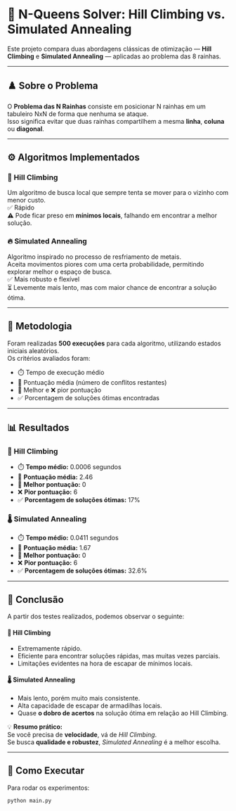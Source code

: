 # 🧠 N-Queens Solver: Hill Climbing vs. Simulated Annealing

Este projeto compara duas abordagens clássicas de otimização — **Hill Climbing** e **Simulated Annealing** — aplicadas ao problema das 8 rainhas.

---

## ♟️ Sobre o Problema

O **Problema das N Rainhas** consiste em posicionar N rainhas em um tabuleiro NxN de forma que nenhuma se ataque.  
Isso significa evitar que duas rainhas compartilhem a mesma **linha**, **coluna** ou **diagonal**.

---

## ⚙️ Algoritmos Implementados

### 🔼 Hill Climbing
Um algoritmo de busca local que sempre tenta se mover para o vizinho com menor custo.  
✅ Rápido  
⚠️ Pode ficar preso em **mínimos locais**, falhando em encontrar a melhor solução.

### 🔥 Simulated Annealing
Algoritmo inspirado no processo de resfriamento de metais.  
Aceita movimentos piores com uma certa probabilidade, permitindo explorar melhor o espaço de busca.  
✅ Mais robusto e flexível  
⏳ Levemente mais lento, mas com maior chance de encontrar a solução ótima.

---

## 🧪 Metodologia

Foram realizadas **500 execuções** para cada algoritmo, utilizando estados iniciais aleatórios.  
Os critérios avaliados foram:

- ⏱️ Tempo de execução médio  
- 🎯 Pontuação média (número de conflitos restantes)  
- 🥇 Melhor e ❌ pior pontuação  
- ✅ Porcentagem de soluções ótimas encontradas  

---

## 📊 Resultados

### 🧗 Hill Climbing

- ⏱️ **Tempo médio:** 0.0006 segundos  
- 🎯 **Pontuação média:** 2.46  
- 🥇 **Melhor pontuação:** 0  
- ❌ **Pior pontuação:** 6  
- ✅ **Porcentagem de soluções ótimas:** 17%  

### 🌡️ Simulated Annealing

- ⏱️ **Tempo médio:** 0.0411 segundos  
- 🎯 **Pontuação média:** 1.67  
- 🥇 **Melhor pontuação:** 0  
- ❌ **Pior pontuação:** 6  
- ✅ **Porcentagem de soluções ótimas:** 32.6%  

---

## 📌 Conclusão

A partir dos testes realizados, podemos observar o seguinte:

#### 🧗 Hill Climbing
- Extremamente rápido.
- Eficiente para encontrar soluções rápidas, mas muitas vezes parciais.
- Limitações evidentes na hora de escapar de mínimos locais.

#### 🌡️ Simulated Annealing
- Mais lento, porém muito mais consistente.
- Alta capacidade de escapar de armadilhas locais.
- Quase **o dobro de acertos** na solução ótima em relação ao Hill Climbing.

💡 **Resumo prático:**  
Se você precisa de **velocidade**, vá de *Hill Climbing*.  
Se busca **qualidade e robustez**, *Simulated Annealing* é a melhor escolha.

---

## 🏁 Como Executar

Para rodar os experimentos:

```bash
python main.py
```
